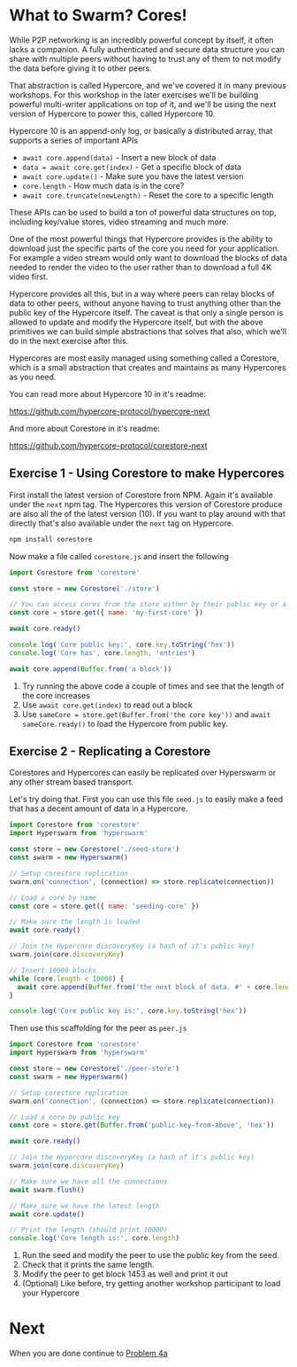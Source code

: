 # What to Swarm? Cores!

While P2P networking is an incredibly powerful concept by itself, it often lacks a companion. A fully authenticated and secure data structure you can share with multiple peers without having to trust any of them to not modify the data before giving it to other peers.

That abstraction is called Hypercore, and we've covered it in many previous workshops. For this workshop in the later exercises we'll be building powerful multi-writer applications on top of it, and we'll be using the next version of Hypercore to power this, called Hypercore 10.

Hypercore 10 is an append-only log, or basically a distributed array, that supports a series of important APIs

* `await core.append(data)` - Insert a new block of data
* `data = await core.get(index)` - Get a specific block of data
* `await core.update()` - Make sure you have the latest version
* `core.length` - How much data is in the core?
* `await core.truncate(newLength)` - Reset the core to a specific length

These APIs can be used to build a ton of powerful data structures on top, including key/value stores, video streaming and much more.

One of the most powerful things that Hypercore provides is the ability to download just the specific parts of the core you need for your application. For example a video stream would only want to download the blocks of data needed to render the video to the user rather than to download a full 4K video first.

Hypercore provides all this, but in a way where peers can relay blocks of data to other peers, without anyone having to trust anything other than the public key of the Hypercore itself. The caveat is that only a single person is allowed to update and modify the Hypercore itself, but with the above primitives we can build simple abstractions that solves that also, which we'll do in the next exercise after this.

Hypercores are most easily managed using something called a Corestore, which is a small abstraction that creates and maintains as many Hypercores as you need.

You can read more about Hypercore 10 in it's readme:

https://github.com/hypercore-protocol/hypercore-next

And more about Corestore in it's readme:

https://github.com/hypercore-protocol/corestore-next

## Exercise 1 - Using Corestore to make Hypercores

First install the latest version of Corestore from NPM. Again it's available under the `next` npm tag. The Hypercores this version of Corestore produce are also all the of the latest version (10). If you want to play around with that directly that's also available under the `next` tag on Hypercore.

```sh
npm install corestore
```

Now make a file called `corestore.js` and insert the following

```js
import Corestore from 'corestore'

const store = new Corestore('./store')

// You can access cores from the store either by their public key or a local name
const core = store.get({ name: 'my-first-core' })

await core.ready()

console.log('Core public key:', core.key.toString('hex'))
console.log('Core has', core.length, 'entries')

await core.append(Buffer.from('a block'))
```

1. Try running the above code a couple of times and see that the length of the core increases
2. Use `await core.get(index)` to read out a block
3. Use `sameCore = store.get(Buffer.from('the core key'))` and `await sameCore.ready()` to load the Hypercore from public key.

## Exercise 2 - Replicating a Corestore

Corestores and Hypercores can easily be replicated over Hyperswarm or any other stream based transport.

Let's try doing that. First you can use this file `seed.js` to easily make a feed that has a decent amount of data in a Hypercore.

```js
import Corestore from 'corestore'
import Hyperswarm from 'hyperswarm'

const store = new Corestore('./seed-store')
const swarm = new Hyperswarm()

// Setup corestore replication
swarm.on('connection', (connection) => store.replicate(connection))

// Load a core by name
const core = store.get({ name: 'seeding-core' })

// Make sure the length is loaded
await core.ready()

// Join the Hypercore discoveryKey (a hash of it's public key)
swarm.join(core.discoveryKey)

// Insert 10000 blocks
while (core.length < 10000) {
  await core.append(Buffer.from('the next block of data. #' + core.length))
}

console.log('Core public key is:', core.key.toString('hex'))
```

Then use this scaffolding for the peer as `peer.js`

```js
import Corestore from 'corestore'
import Hyperswarm from 'hyperswarm'

const store = new Corestore('./peer-store')
const swarm = new Hyperswarm()

// Setup corestore replication
swarm.on('connection', (connection) => store.replicate(connection))

// Load a core by public key
const core = store.get(Buffer.from('public-key-from-above', 'hex'))

await core.ready()

// Join the Hypercore discoveryKey (a hash of it's public key)
swarm.join(core.discoveryKey)

// Make sure we have all the connections
await swarm.flush()

// Make sure we have the latest length
await core.update()

// Print the length (should print 10000)
console.log('Core length is:', core.length)
```

1. Run the seed and modify the peer to use the public key from the seed.
2. Check that it prints the same length.
3. Modify the peer to get block 1453 as well and print it out
4. (Optional) Like before, try getting another workshop participant to load your Hypercore

# Next

When you are done continue to [Problem 4a](../04a)
